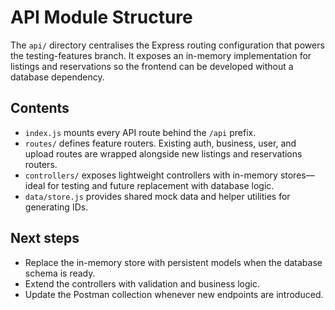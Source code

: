 # API Module Structure

The `api/` directory centralises the Express routing configuration that powers the testing-features branch. It exposes an in-memory implementation for listings and reservations so the frontend can be developed without a database dependency.

## Contents

- `index.js` mounts every API route behind the `/api` prefix.
- `routes/` defines feature routers. Existing auth, business, user, and upload routes are wrapped alongside new listings and reservations routers.
- `controllers/` exposes lightweight controllers with in-memory stores—ideal for testing and future replacement with database logic.
- `data/store.js` provides shared mock data and helper utilities for generating IDs.

## Next steps

- Replace the in-memory store with persistent models when the database schema is ready.
- Extend the controllers with validation and business logic.
- Update the Postman collection whenever new endpoints are introduced.
